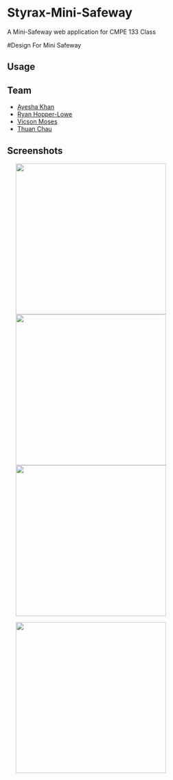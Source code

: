 # Styrax-Mini-Safeway
A Mini-Safeway web application for CMPE 133 Class

#Design For Mini Safeway

## Usage


## Team
* [Ayesha Khan](https://github.com/ayesha1)
* [Ryan Hopper-Lowe](https://github.com/rhopperlowe)
* [Vicson Moses](https://github.com/VicsonMoses)
* [Thuan Chau](https://github.com/ThuanChau22)

## Screenshots
<p float="left">
<img src="https://imgur.com/rHmLx6g.jpg" width=350 hspace="20">
<img src="https://imgur.com/ixLI0pG.jpg" width=350 hspace="20">
<img src="https://imgur.com/lYo64DE.jpg" width=350 hspace="20">
</p>
<p float="left">
<img src="https://imgur.com/dJ3tEeL.jpg" width=350 hspace="20">
</p>
